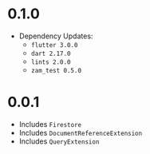 # 0.1.0
- Dependency Updates:
	- `flutter 3.0.0`
	- `dart 2.17.0`
	- `lints 2.0.0`
	- `zam_test 0.5.0`

# 0.0.1
- Includes `Firestore`
- Includes `DocumentReferenceExtension`
- Includes `QueryExtension`
